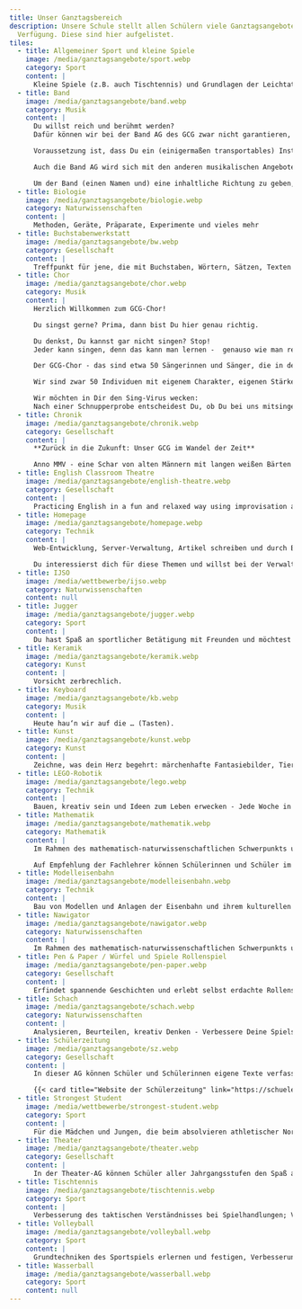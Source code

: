 ```yaml
---
title: Unser Ganztagsbereich
description: Unsere Schule stellt allen Schülern viele Ganztagsangebote zur
  Verfügung. Diese sind hier aufgelistet.
tiles:
  - title: Allgemeiner Sport und kleine Spiele
    image: /media/ganztagsangebote/sport.webp
    category: Sport
    content: |
      Kleine Spiele (z.B. auch Tischtennis) und Grundlagen der Leichtathletik und des Gerätturnens, für alle SchülerInnen und Schüler, also mit mehr oder weniger sportlicher Begabung geeignet
  - title: Band
    image: /media/ganztagsangebote/band.webp
    category: Musik
    content: |
      Du willst reich und berühmt werden?  
      Dafür können wir bei der Band AG des GCG zwar nicht garantieren, aber versuchen kann man’s ja. Auf alle Fälle bist Du herzlich willkommen.

      Voraussetzung ist, dass Du ein (einigermaßen transportables) Instrument spielst oder gern solo singst. Im Moment haben wir circa 10 Mitglieder und sind weiter auf der Suche nach Zuwachs. Wir nehmen Dich gern auf, auch wenn Du Dein Instrument erst auf einem eher grundlegenden Niveau spielst.

      Auch die Band AG wird sich mit den anderen musikalischen Angeboten des GCG an kommenden Weihnachtskonzerten und Zeugnisverleihungen der Abiturienten beteiligen. Für weitere Aufritte stehen wir offen, respektieren es aber auch, wenn Du einmal keine Zeit haben solltest. Den Höhepunkt der musikalischen Arbeit bildet die Musikfahrt Anfang Dezember.

      Um der Band (einen Namen und) eine inhaltliche Richtung zu geben, sind wir auch auf Deine Kreativität angewiesen. Schau deshalb einfach unverbindlich bei uns rein oder sprich mich (Herrn Schettler) persönlich oder auf digitalem Wege an. Wir sehn uns!
  - title: Biologie
    image: /media/ganztagsangebote/biologie.webp
    category: Naturwissenschaften
    content: |
      Methoden, Geräte, Präparate, Experimente und vieles mehr
  - title: Buchstabenwerkstatt
    image: /media/ganztagsangebote/bw.webp
    category: Gesellschaft
    content: |
      Treffpunkt für jene, die mit Buchstaben, Wörtern, Sätzen, Texten arbeiten möchten, entweder gestaltend oder inspirierend. Dazu gehört auch sich zu interessieren, woher die Staben der Buche kommen und wie welche geboren werden. Welcher Keim lässt z.B. einen Wortstamm wachsen, der später zum Schatz wird?
  - title: Chor
    image: /media/ganztagsangebote/chor.webp
    category: Musik
    content: |
      Herzlich Willkommen zum GCG-Chor!

      Du singst gerne? Prima, dann bist Du hier genau richtig.

      Du denkst, Du kannst gar nicht singen? Stop!
      Jeder kann singen, denn das kann man lernen -  genauso wie man rechnen oder schreiben lernen kann.

      Der GCG-Chor - das sind etwa 50 Sängerinnen und Sänger, die in den drei Stimmgruppen Sopran, Alt und Bass einmal pro Woche zusammen proben. Bei uns steht der Spaß am Singen im Vordergrund, aber wir haben natürlich auch ein Programm, das wir für zwei Auftritte im Jahr - Weihnachtskonzert und Zeugnisverleihung der Abiturienten - einstudieren müssen. Das Highlight des Schuljahres ist aber die jährlich stattfindende Musikfahrt im Dezember als Vorbereitung zum Weihnachtskonzert!

      Wir sind zwar 50 Individuen mit eigenem Charakter, eigenen Stärken und Schwächen, aber gemeinsam bilden wir einen Körper und formen eine gemeinsame Farbe - und die ist bunt, glänzend und leuchtend.

      Wir möchten in Dir den Sing-Virus wecken:
      Nach einer Schnupperprobe entscheidest Du, ob Du bei uns mitsingen willst.
  - title: Chronik
    image: /media/ganztagsangebote/chronik.webp
    category: Gesellschaft
    content: |
      **Zurück in die Zukunft: Unser GCG im Wandel der Zeit**

      Anno MMV - eine Schar von alten Männern mit langen weißen Bärten machte sich auf, um die Geschichte unseres Gymnasiums mit Federkielen aufzuschreiben??? Nein, nein, wir waren und sind eine bunt zusammengewürfelte Truppe, meist aus Lateinern, die als Schulchronisten alles sammeln, ordnen, was mit unserer Schule zu tun hat und eigene Artikel verfassen, die in unserer nun mehr als 30 dicke Ordner umfassenden analogen Schulchronik gesammelt sind. Seit 2011 sind wir vom Digitalisierungswahn befallen und haben eine eigene Homepage erstellt, die als Teil der Schulhomepage jedem Interessierten die wechselvolle Geschichte des GCG präsentiert.
  - title: English Classroom Theatre
    image: /media/ganztagsangebote/english-theatre.webp
    category: Gesellschaft
    content: |
      Practicing English in a fun and relaxed way using improvisation and theatre games
  - title: Homepage
    image: /media/ganztagsangebote/homepage.webp
    category: Technik
    content: |
      Web-Entwicklung, Server-Verwaltung, Artikel schreiben und durch Bilder wühlen - die Verwaltung der Schulhomepage und der dazugehörigen Infrastruktur ist keine leichte Sache. Deshalb suchen wir Verstärkung!

      Du interessierst dich für diese Themen und willst bei der Verwaltung der Homepage helfen? Du interessierst dich für Web-Technologien, oder beschäftigst dich sogar schon in der Freizeit damit? Komm in das Technik-Team des GCG und erhalte den exklusiven Einblick in die Technik, welche hinter den hübschen Seiten, Buttons und Animationen steckt!
  - title: IJSO
    image: /media/wettbewerbe/ijso.webp
    category: Naturwissenschaften
    content: null
  - title: Jugger
    image: /media/ganztagsangebote/jugger.webp
    category: Sport
    content: |
      Du hast Spaß an sportlicher Betätigung mit Freunden und möchtest im Team Spielstrategien entwickeln sowie eigene sportliche Grenzen austesten?
  - title: Keramik
    image: /media/ganztagsangebote/keramik.webp
    category: Kunst
    content: |
      Vorsicht zerbrechlich.
  - title: Keyboard
    image: /media/ganztagsangebote/kb.webp
    category: Musik
    content: |
      Heute hau‘n wir auf die … (Tasten).
  - title: Kunst
    image: /media/ganztagsangebote/kunst.webp
    category: Kunst
    content: |
      Zeichne, was dein Herz begehrt: märchenhafte Fantasiebilder, Tiere, Landschaften, Porträts oder schöne alte Häuser. Die Künstlerin Ines Zimmermann hilft dir bei der Umsetzung.
  - title: LEGO-Robotik
    image: /media/ganztagsangebote/lego.webp
    category: Technik
    content: |
      Bauen, kreativ sein und Ideen zum Leben erwecken - Jede Woche in der Lego-Robotik-AG.
  - title: Mathematik
    image: /media/ganztagsangebote/mathematik.webp
    category: Mathematik
    content: |
      Im Rahmen des mathematisch-naturwissenschaftlichen Schwerpunkts unserer Schule bieten wir Begabtenförderungsangebote an, in denen Schüler z.B. auf Mathematikolympiaden vorbereitet werden, oder Themengebiete lernen, die noch nicht im normalen Schulprogramm vorkommen.

      Auf Empfehlung der Fachlehrer können Schülerinnen und Schüler im Rahmen dieser Arbeitsgemeinschaft zusätzliche Förderung in Mathematik erhalten.
  - title: Modelleisenbahn
    image: /media/ganztagsangebote/modelleisenbahn.webp
    category: Technik
    content: |
      Bau von Modellen und Anlagen der Eisenbahn und ihrem kulturellen und traditionellen Umfeld
  - title: Nawigator
    image: /media/ganztagsangebote/nawigator.webp
    category: Naturwissenschaften
    content: |
      Im Rahmen des mathematisch-naturwissenschaftlichen Schwerpunkts unserer Schule bieten wir Begabtenförderungsangebote in Biologie, Chemie und Physik an.
  - title: Pen & Paper / Würfel und Spiele Rollenspiel
    image: /media/ganztagsangebote/pen-paper.webp
    category: Gesellschaft
    content: |
      Erfindet spannende Geschichten und erlebt selbst erdachte Rollenspiele. Eurer Fantasie sind dabei kaum Grenzen gesetzt.
  - title: Schach
    image: /media/ganztagsangebote/schach.webp
    category: Naturwissenschaften
    content: |
      Analysieren, Beurteilen, kreativ Denken - Verbessere Deine Spielstärke im Schach!
  - title: Schülerzeitung
    image: /media/ganztagsangebote/sz.webp
    category: Gesellschaft
    content: |
      In dieser AG können Schüler und Schülerinnen eigene Texte verfassen und ihrem Interesse am Journalismus nachgehen. Die fertigen Ausgaben werden auf Instagram (@schuelerzeitung.gcg) und als analoge Ausgaben in der Lernwerkstatt veröffentlicht. Unter dem Titel der Pinguin, unserem Schulmaskottchen, veröffentlichen wir Texte über Bücher, Spiele oder auch über unser Schulleben. Neue Ideen sind uns jederzeit willkommen.

      {{< card title="Website der Schülerzeitung" link="https://schuelerzeitung-gcg.de" >}}
  - title: Strongest Student
    image: /media/wettbewerbe/strongest-student.webp
    category: Sport
    content: |
      Für die Mädchen und Jungen, die beim absolvieren athletischer Normativen an Bildungseinrichtungen noch lange nicht am Ende sind.
  - title: Theater
    image: /media/ganztagsangebote/theater.webp
    category: Gesellschaft
    content: |
      In der Theater-AG können Schüler aller Jahrgangsstufen den Spaß am Theaterspielen entdecken und weiterentwickeln. Von klassischen bis hin zu modernen Stücken gibt es ein breites Spektrum, was im Rahmen der AG gespielt werden kann und die Schüler können auch selbst kreativ werden im Schreiben von eigenen Sketchen oder einem ganzen Theaterstück.
  - title: Tischtennis
    image: /media/ganztagsangebote/tischtennis.webp
    category: Sport
    content: |
      Verbesserung des taktischen Verständnisses bei Spielhandlungen; Vorbereitung Wettbewerbsbetrieb
  - title: Volleyball
    image: /media/ganztagsangebote/volleyball.webp
    category: Sport
    content: |
      Grundtechniken des Sportspiels erlernen und festigen, Verbesserung des taktischen Verständnisses bei Spielhandlungen
  - title: Wasserball
    image: /media/ganztagsangebote/wasserball.webp
    category: Sport
    content: null
---
```

